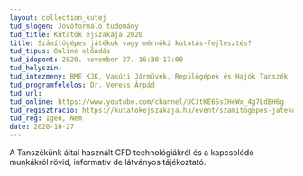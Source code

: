 ```yaml
---
layout: collection_kutej
tud_slogen: Jövőformáló tudomány
tud_title: Kutatók éjszakája 2020
title: Számítógépes játékok vagy mérnöki kutatás-fejlesztés?
tud_tipus: Online előadás
tud_idopont: 2020. november 27. 16:30-17:00
tud_helyszin:
tud_intezmeny: BME KJK, Vasúti Járművek, Repülőgépek és Hajók Tanszék
tud_programfelelos: Dr. Veress Árpád
tud_url:
tud_online: https://www.youtube.com/channel/UCJtKE6SsIHeWx_4g7LdBH6g
tud_regisztracio: https://kutatokejszakaja.hu/event/szamitogepes-jatekok-vagy-mernoki-kutatas-fejlesztes
tud_reg: Igen, Nem
date: 2020-10-27
---
```


A Tanszékünk által használt CFD technológiákról és a kapcsolódó munkákról rövid, informatív de látványos tájékoztató.
